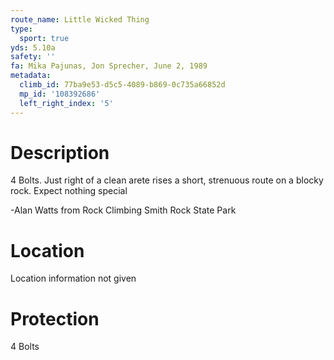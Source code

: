 ```yaml
---
route_name: Little Wicked Thing
type:
  sport: true
yds: 5.10a
safety: ''
fa: Mika Pajunas, Jon Sprecher, June 2, 1989
metadata:
  climb_id: 77ba9e53-d5c5-4089-b869-0c735a66852d
  mp_id: '108392686'
  left_right_index: '5'
---
```

# Description
4 Bolts. Just right of a clean arete rises a short, strenuous route on a blocky rock. Expect nothing special

-Alan Watts from Rock Climbing Smith Rock State Park

# Location
Location information not given

# Protection
4 Bolts
